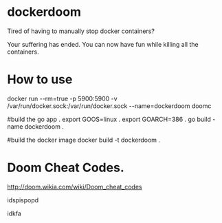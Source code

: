 # dockerdoom
Tired of having to manually stop docker containers? 

Your suffering has ended. You can now have fun while killing all the containers.




# How to use

docker run --rm=true -p 5900:5900 -v /var/run/docker.sock:/var/run/docker.sock --name=dockerdoom doomc




#build the go app
. export GOOS=linux
. export GOARCH=386
. go build -name dockerdoom .


#build the docker image
docker build -t dockerdoom .




# Doom Cheat Codes. 

http://doom.wikia.com/wiki/Doom_cheat_codes


idspispopd

idkfa



